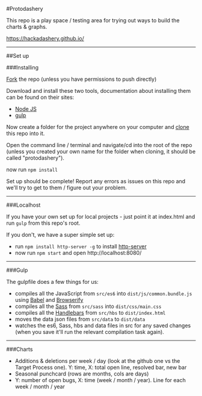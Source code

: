 #Protodashery

This repo is a play space / testing area for trying out ways to build the charts & graphs.

https://hackadashery.github.io/

---

##Set up

###Installing

[Fork](https://help.github.com/articles/fork-a-repo/) the repo (unless you have permissions to push directly)

Download and install these two tools, documentation about installing them can be found on their sites:

 - [Node JS](https://nodejs.org)
 - [gulp](http://gulpjs.com/)

Now create a folder for the project anywhere on your computer and [clone](https://git-scm.com/book/en/v2/Git-Basics-Getting-a-Git-Repository#Cloning-an-Existing-Repository) this repo into it.

Open the command line / terminal and navigate/cd into the root of the repo (unless you created your own name for the folder when cloning, it should be called "protodashery").

now run `npm install`

Set up should be complete! Report any errors as issues on this repo and we'll try to get to them / figure out your problem.

---

###Localhost

If you have your own set up for local projects - just point it at index.html and run `gulp` from this repo's root.

If you don't, we have a super simple set up:

 - run  `npm install http-server -g` to install [http-server](https://www.npmjs.com/package/http-server)
 - now run `npm start` and open http://localhost:8080/

---

###Gulp

The gulpfile does a few things for us:

 - compiles all the JavaScript from `src/es6` into `dist/js/common.bundle.js` using [Babel](https://babeljs.io/docs/learn-es2015/) and [Browserify](http://browserify.org/)
 - compiles all the [Sass](http://sass-lang.com/) from `src/sass` into `dist/css/main.css`
 - compiles all the [Handlebars](http://handlebarsjs.com/) from `src/hbs` to `dist/index.html`
 - moves the data json files from `src/data` to `dist/data`
 - watches the es6, Sass, hbs and data files in src for any saved changes (when you save it'll run the relevant compilation task again).


---

###Charts

 - Additions & deletions per week / day (look at the github one vs the Target Process one). Y: time, X: total open line, resolved bar, new bar
 - Seasonal punchcard (rows are months, cols are days)
 - Y: number of open bugs, X: time (week / month / year). Line for each week / month / year
